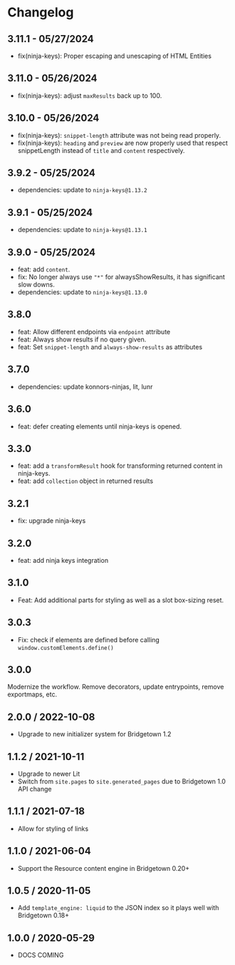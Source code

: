 # Changelog

## 3.11.1 - 05/27/2024

- fix(ninja-keys): Proper escaping and unescaping of HTML Entities

## 3.11.0 - 05/26/2024

- fix(ninja-keys): adjust `maxResults` back up to 100.

## 3.10.0 - 05/26/2024

- fix(ninja-keys): `snippet-length` attribute was not being read properly.
- fix(ninja-keys): `heading` and `preview` are now properly used that respect snippetLength instead of `title` and `content` respectively.

## 3.9.2 - 05/25/2024

- dependencies: update to `ninja-keys@1.13.2`

## 3.9.1 - 05/25/2024

- dependencies: update to `ninja-keys@1.13.1`

## 3.9.0 - 05/25/2024

- feat: add `content`.
- fix: No longer always use `"*"` for alwaysShowResults, it has significant slow downs.
- dependencies: update to `ninja-keys@1.13.0`

## 3.8.0

- feat: Allow different endpoints via `endpoint` attribute
- feat: Always show results if no query given.
- feat: Set `snippet-length` and `always-show-results` as attributes

## 3.7.0

- dependencies: update konnors-ninjas, lit, lunr

## 3.6.0

- feat: defer creating elements until ninja-keys is opened.

## 3.3.0

- feat: add a `transformResult` hook for transforming returned content in ninja-keys.
- feat: add `collection` object in returned results

## 3.2.1

- fix: upgrade ninja-keys


## 3.2.0

- feat: add ninja keys integration

## 3.1.0

- Feat: Add additional parts for styling as well as a slot box-sizing reset.

## 3.0.3

- Fix: check if elements are defined before calling
`window.customElements.define()`

## 3.0.0

Modernize the workflow. Remove decorators, update
entrypoints, remove exportmaps, etc.

## 2.0.0 / 2022-10-08

* Upgrade to new initializer system for Bridgetown 1.2

## 1.1.2 / 2021-10-11

* Upgrade to newer Lit
* Switch from `site.pages` to `site.generated_pages` due to Bridgetown 1.0 API change

## 1.1.1 / 2021-07-18

* Allow for styling of links

## 1.1.0 / 2021-06-04

* Support the Resource content engine in Bridgetown 0.20+

## 1.0.5 / 2020-11-05

* Add `template_engine: liquid` to the JSON index so it plays well with Bridgetown 0.18+

## 1.0.0 / 2020-05-29

* DOCS COMING

